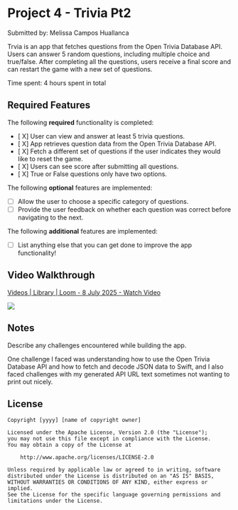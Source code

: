 # Project 4 - Trivia Pt2

Submitted by: Melissa Campos Huallanca

Trvia is an app that fetches questions from the Open Trivia Database API. Users can answer 5 random questions, including multiple choice and true/false. After completing all the questions, users receive a final score and can restart the game with a new set of questions.

Time spent: 4 hours spent in total

## Required Features

The following **required** functionality is completed:

- [ X] User can view and answer at least 5 trivia questions.
- [ X] App retrieves question data from the Open Trivia Database API.
- [ X] Fetch a different set of questions if the user indicates they would like to reset the game.
- [ X] Users can see score after submitting all questions.
- [ X] True or False questions only have two options.


The following **optional** features are implemented:

  
- [ ] Allow the user to choose a specific category of questions.
- [ ] Provide the user feedback on whether each question was correct before navigating to the next.

The following **additional** features are implemented:

- [ ] List anything else that you can get done to improve the app functionality!

## Video Walkthrough

<div>
    <a href="https://www.loom.com/share/aa97f834a4424bc08e64fc6645647844">
      <p>Videos | Library | Loom - 8 July 2025 - Watch Video</p>
    </a>
    <a href="https://www.loom.com/share/aa97f834a4424bc08e64fc6645647844">
      <img style="max-width:300px;" src="https://cdn.loom.com/sessions/thumbnails/aa97f834a4424bc08e64fc6645647844-4ef71217b75db322-full-play.gif">
    </a>
  </div>


## Notes

Describe any challenges encountered while building the app.

One challenge I faced was understanding how to use the Open Trivia Database API 
and how to fetch and decode JSON data to Swift, and I also faced challenges with
my generated API URL text sometimes not wanting to print out nicely. 



## License

    Copyright [yyyy] [name of copyright owner]

    Licensed under the Apache License, Version 2.0 (the "License");
    you may not use this file except in compliance with the License.
    You may obtain a copy of the License at

        http://www.apache.org/licenses/LICENSE-2.0

    Unless required by applicable law or agreed to in writing, software
    distributed under the License is distributed on an "AS IS" BASIS,
    WITHOUT WARRANTIES OR CONDITIONS OF ANY KIND, either express or implied.
    See the License for the specific language governing permissions and
    limitations under the License.
